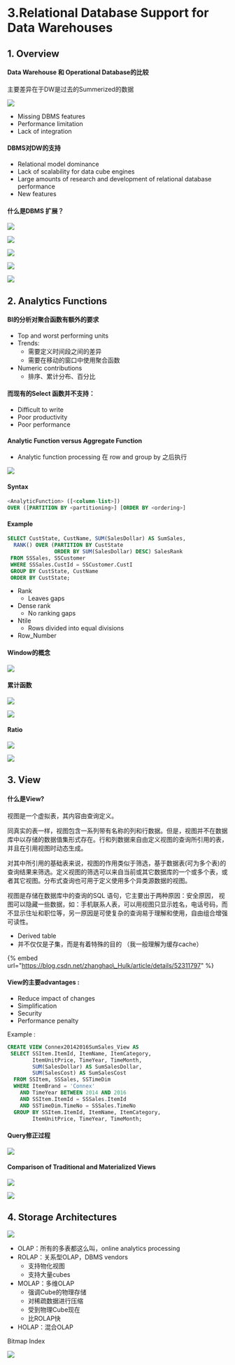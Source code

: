 # 3.Relational Database Support for Data Warehouses

## 1. Overview

#### Data Warehouse 和 Operational Database的比较

主要差异在于DW是过去的Summerized的数据

![](../../.gitbook/assets/screen-shot-2018-09-11-at-10.31.57-am.png)

* Missing DBMS features 
* Performance limitation
* Lack of integration

#### DBMS对DW的支持

* Relational model dominance
* Lack of scalability for data cube engines
* Large amounts of research and development of relational database performance
* New features

#### 什么是DBMS 扩展？

![](../../.gitbook/assets/screen-shot-2018-09-11-at-10.12.46-am.png)

![](../../.gitbook/assets/screen-shot-2018-09-11-at-10.12.54-am.png)

![](../../.gitbook/assets/screen-shot-2018-09-11-at-10.13.01-am.png)

![](../../.gitbook/assets/screen-shot-2018-09-11-at-10.13.06-am.png)

![](../../.gitbook/assets/screen-shot-2018-09-11-at-10.15.10-am.png)

## 2. Analytics Functions

#### BI的分析对聚合函数有额外的要求

* Top and worst performing units
* Trends:
  * 需要定义时间段之间的差异
  * 需要在移动的窗口中使用聚合函数
* Numeric contributions
  * 排序、累计分布、百分比

#### 而现有的Select 函数并不支持：

* Difficult to write
* Poor productivity
* Poor performance

####  Analytic Function versus Aggregate Function

* Analytic function processing 在 row and group by 之后执行

![](../../.gitbook/assets/screen-shot-2018-09-12-at-9.20.48-am.png)

#### Syntax

```sql
<AnalyticFunction> ([<column-list>]) 
OVER ([PARTITION BY <partitioning>] [ORDER BY <ordering>] 
```

#### Example

```sql
SELECT CustState, CustName, SUM(SalesDollar) AS SumSales,
  RANK() OVER (PARTITION BY CustState 
               ORDER BY SUM(SalesDollar) DESC) SalesRank
 FROM SSSales, SSCustomer
 WHERE SSSales.CustId = SSCustomer.CustI
 GROUP BY CustState, CustName
 ORDER BY CustState;
```

* Rank
  * Leaves gaps 
* Dense rank
  * No ranking gaps
* Ntile
  * Rows divided into equal divisions
* Row\_Number

#### Window的概念

![](../../.gitbook/assets/screen-shot-2018-09-12-at-9.39.55-am.png)

#### 累计函数

![](../../.gitbook/assets/screen-shot-2018-09-12-at-9.41.14-am.png)

![](../../.gitbook/assets/screen-shot-2018-09-12-at-9.44.20-am.png)

#### Ratio

![](../../.gitbook/assets/screen-shot-2018-09-12-at-9.46.56-am.png)

![](../../.gitbook/assets/screen-shot-2018-09-12-at-9.47.43-am.png)

## 3. View

#### 什么是View?

视图是一个虚拟表，其内容由查询定义。

同真实的表一样，视图包含一系列带有名称的列和行数据。但是，视图并不在数据库中以存储的数据值集形式存在。行和列数据来自由定义视图的查询所引用的表，并且在引用视图时动态生成。

对其中所引用的基础表来说，视图的作用类似于筛选，基于数据表\(可为多个表\)的查询结果来筛选。定义视图的筛选可以来自当前或其它数据库的一个或多个表，或者其它视图。分布式查询也可用于定义使用多个异类源数据的视图。

视图是存储在数据库中的查询的SQL 语句，它主要出于两种原因：安全原因， 视图可以隐藏一些数据，如：手机联系人表，可以用视图只显示姓名，电话号码，而不显示住址和职位等，另一原因是可使复杂的查询易于理解和使用，自由组合增强可读性。

* Derived table
* 并不仅仅是子集，而是有着特殊的目的 （我一般理解为缓存cache）

{% embed url="https://blog.csdn.net/zhanghao\_Hulk/article/details/52311797" %}

#### View的主要advantages :

* Reduce impact of changes
* Simplification
* Security
* Performance penalty

Example :

```sql
CREATE VIEW Connex20142016SumSales_View AS
 SELECT SSItem.ItemId, ItemName, ItemCategory, 
        ItemUnitPrice, TimeYear, TimeMonth,
        SUM(SalesDollar) AS SumSalesDollar,
        SUM(SalesCost) AS SumSalesCost
  FROM SSItem, SSSales, SSTimeDim
  WHERE ItemBrand = 'Connex' 
    AND TimeYear BETWEEN 2014 AND 2016
    AND SSItem.ItemId = SSSales.ItemId
    AND SSTimeDim.TimeNo = SSSales.TimeNo
  GROUP BY SSItem.ItemId, ItemName, ItemCategory, 
        ItemUnitPrice, TimeYear, TimeMonth;
```

####  Query修正过程

![](../../.gitbook/assets/image%20%2824%29.png)

####  Comparison of Traditional and Materialized Views

![](../../.gitbook/assets/screen-shot-2018-09-12-at-11.37.30-am.png)

![](../../.gitbook/assets/screen-shot-2018-09-12-at-11.39.06-am.png)

## 4. Storage  Architectures

![](../../.gitbook/assets/screen-shot-2018-09-13-at-10.56.46-am.png)

* OLAP：所有的多表都这么叫，online analytics processing
* ROLAP：关系型OLAP，DBMS vendors
  * 支持物化视图 
  * 支持大量cubes
* MOLAP：多维OLAP
  * 强调Cube的物理存储
  * 对稀疏数据进行压缩
  * 受到物理Cube现在
  * 比ROLAP快
* HOLAP：混合OLAP

 

Bitmap Index

![](../../.gitbook/assets/screen-shot-2018-09-13-at-11.02.45-am.png)



